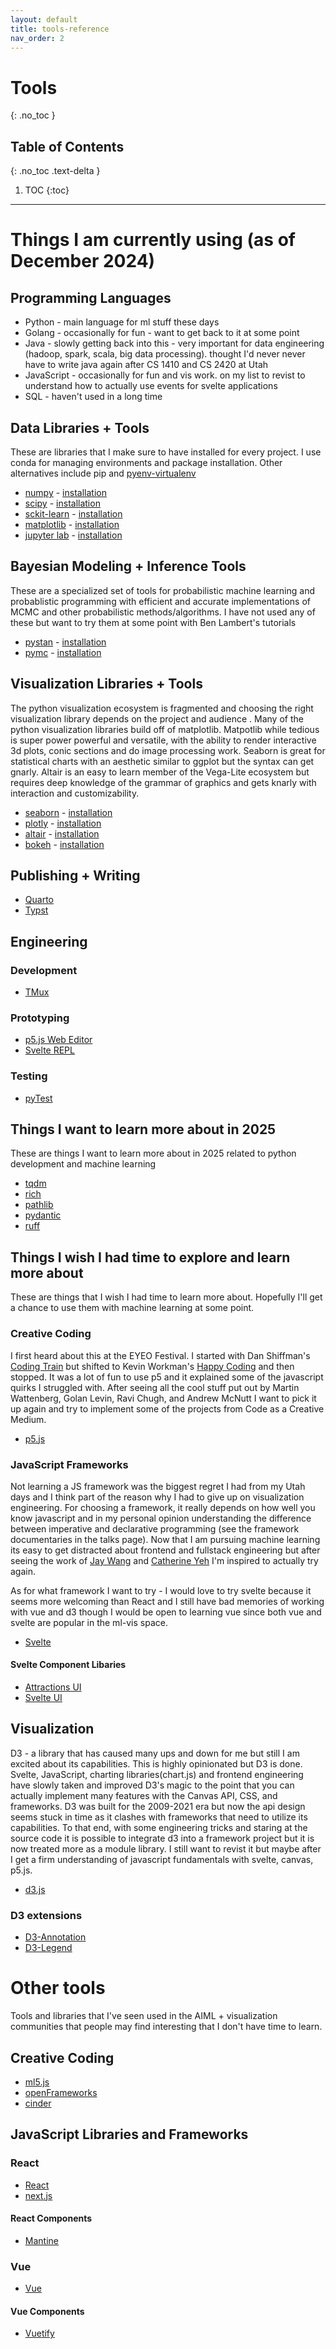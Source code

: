 ```yaml
---
layout: default
title: tools-reference
nav_order: 2
---
```


# Tools
{: .no_toc }

## Table of Contents
{: .no_toc .text-delta }

1. TOC
{:toc}

---
# Things I am currently using (as of December 2024)

## Programming Languages 
* Python - main language for ml stuff these days
* Golang - occasionally for fun - want to get back to it at some point
* Java - slowly getting back into this - very important for data engineering (hadoop, spark, scala, big data processing). thought I'd never never have to write java again after CS 1410 and CS 2420 at Utah
* JavaScript - occasionally for fun and vis work. on my list to revist to understand how to actually use events for svelte applications
* SQL - haven't used in a long time 

## Data Libraries + Tools
These are libraries that I make sure to have installed for every project. I use conda for managing environments and package installation. Other alternatives include pip and [pyenv-virtualenv](https://jakobj.dev/posts/pyenv/#installation) 
* [numpy](https://numpy.org) - [installation](https://numpy.org/install/) 
* [scipy]() - [installation](https://scipy.org/install/)
* [sckit-learn](https://scipy.org/) - [installation](https://scikit-learn.org/stable/install.html) 
* [matplotlib](https://matplotlib.org/) - [installation](https://matplotlib.org/stable/install/index.html)
* [jupyter lab](https://jupyter.org/) - [installation](https://jupyter.org/install)

## Bayesian Modeling + Inference Tools
These are a specialized set of tools for probabilistic machine learning and probablistic programming with efficient and accurate implementations of MCMC and other probabilistic methods/algorithms. I have not used any of these but want to try them at some point with Ben Lambert's tutorials
* [pystan](https://pystan.readthedocs.io/en/latest/) - [installation](https://pystan.readthedocs.io/en/latest/installation.html)
* [pymc](https://www.pymc.io/welcome.html) - [installation](https://www.pymc.io/projects/docs/en/latest/installation.html)

## Visualization Libraries + Tools
The python visualization ecosystem is fragmented and choosing the right visualization library depends on the project and audience . Many of the python visualization libraries build off of matplotlib. Matpotlib while tedious is super power powerful and versatile, with the ability to render interactive 3d plots, conic sections and do image processing work. Seaborn is great for statistical charts with an aesthetic similar to ggplot but the syntax can get gnarly. Altair is an easy to learn member of the Vega-Lite ecosystem but requires deep knowledge of the grammar of graphics and gets knarly with interaction and customizability.
* [seaborn](https://seaborn.pydata.org) - [installation](https://seaborn.pydata.org/installing.html)
* [plotly](https://plotly.com/python/) - [installation](https://plotly.com/python/getting-started/#installation)
* [altair](https://altair-viz.github.io) - [installation](https://altair-viz.github.io/getting_started/installation.html)
* [bokeh](https://bokeh.org/) - [installation](https://docs.bokeh.org/en/latest/docs/first_steps/installation.html)

## Publishing + Writing
* [Quarto](https://quarto.org/)
* [Typst](https://typst.app/)

## Engineering 
### Development 
* [TMux](https://hamvocke.com/blog/a-quick-and-easy-guide-to-tmux/)
### Prototyping 
* [p5.js Web Editor](https://editor.p5js.org/)
* [Svelte REPL](https://svelte.dev/repl/)
### Testing
* [pyTest](https://docs.pytest.org/en/stable/)

## Things I want to learn more about in 2025
These are things I want to learn more about in 2025 related to python development and machine learning
* [tqdm](https://tqdm.github.io/)
* [rich](https://rich.readthedocs.io/en/stable/introduction.html) 
* [pathlib](https://docs.python.org/3/library/pathlib.html)
* [pydantic](https://docs.pydantic.dev/latest/)
* [ruff](https://docs.astral.sh/ruff/)

## Things I wish I had time to explore and learn more about
These are things that I wish I had time to learn more about. Hopefully I'll get a chance to use them with machine learning at some point. 
### Creative Coding 
I first heard about this at the EYEO Festival. I started with Dan Shiffman's [Coding Train](https://thecodingtrain.com/) but shifted to Kevin Workman's [Happy Coding](https://happycoding.io/) and then stopped. It was a lot of fun to use p5 and it explained some of the javascript quirks I struggled with. After seeing all the cool stuff put out by Martin Wattenberg, Golan Levin, Ravi Chugh, and Andrew McNutt I want to pick it up again and try to implement some of the projects from Code as a Creative Medium. 
* [p5.js](https://p5js.org/)
### JavaScript Frameworks
Not learning a JS framework was the biggest regret I had from my Utah days and I think part of the reason why I had to give up on visualization engineering. For choosing a framework, it really depends on how well you know javascript and in my personal opinion understanding the difference between imperative and declarative programming (see the framework documentaries in the talks page). Now that I am pursuing machine learning its easy to get distracted about frontend and fullstack engineering but after seeing the work of [Jay Wang](https://zijie.wang/) and [Catherine Yeh](https://catherinesyeh.github.io/) I'm inspired to actually try again.

As for what framework I want to try - I would love to try svelte because it seems more welcoming than React and I still have bad memories of working with vue and d3 though I would be open to learning vue since both vue and svelte are popular in the ml-vis space. 
* [Svelte](https://svelte.dev/)
#### Svelte Component Libaries
* [Attractions UI](https://illright.github.io/attractions/)
* [Svelte UI](https://svelteui.dev/)

## Visualization 
D3 - a library that has caused many ups and down for me but still I am excited about its capabilities. This is highly opinionated but D3 is done. Svelte, JavaScript, charting libraries(chart.js) and frontend engineering have slowly taken and improved D3's magic to the point that you can actually implement many features with the Canvas API, CSS, and frameworks. D3 was built for the 2009-2021 era but now the api design seems stuck in time as it clashes with frameworks that need to utilize its capabilities. To that end, with some engineering tricks and staring at the source code it is possible to integrate d3 into a framework project but it is now treated more as a module library. I still want to revist it but maybe after I get a firm understanding of javascript fundamentals with svelte, canvas, p5.js. 
* [d3.js](https://d3js.org/)
### D3 extensions 
* [D3-Annotation](https://d3-annotation.susielu.com/)
* [D3-Legend](https://d3-legend.susielu.com/)

# Other tools
Tools and libraries that I've seen used in the AIML + visualization communities that people may find interesting that I don't have time to learn.

## Creative Coding  
* [ml5.js](https://ml5js.org/)
* [openFrameworks](https://openframeworks.cc/)
* [cinder](https://libcinder.org/)

## JavaScript Libraries and Frameworks 
### React 
* [React](https://react.dev/)
* [next.js](https://nextjs.org/)
#### React Components 
* [Mantine](https://mantine.dev/)
### Vue 
* [Vue](https://vuejs.org/)
#### Vue Components 
* [Vuetify](https://vuetifyjs.com/en/)